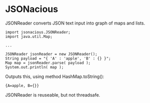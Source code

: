 JSONacious
==========

JSONReader converts JSON text input into graph of maps and lists. 

    import jsonacious.JSONReader;
    import java.util.Map;

    ...
    
    JSONReader jsonReader = new JSONReader();
    String payload = "{ 'A' : 'apple', 'B' : {} }";
    Map map = jsonReader.parse( payload );
    System.out.println( map );

Outputs this, using method HashMap.toString():

    {A=apple, B={}}


JSONReader is reuseable, but not threadsafe.

